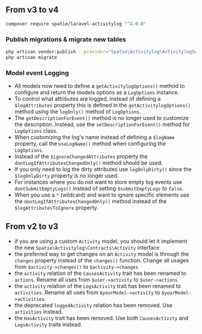## From v3 to v4

```bash
composer require spatie/laravel-activitylog "^4.0.0"
```

### Publish migrations & migrate new tables

```bash
php artisan vendor:publish --provider="Spatie\Activitylog\ActivitylogServiceProvider" --tag="activitylog-migrations"
php artisan migrate
```

### Model event Logging

- All models now need to define a `getActivitylogOptions()` method to configure and return the models options as a `LogOptions` instance.
- To control what attributes are logged, instead of defining a `$logAttributes` property this is defined in the `getActivitylogOptions()` method using the `logOnly()` method of `LogOptions`.
- The `getDescriptionForEvent()` method is no longer used to customize the description. Instead, use the `setDescriptionForEvent()` method for `LogOptions` class.
- When customizing the log's name instead of defining a `$logName` property, call the `useLogName()` method when configuring the `LogOptions`.
- Instead of the `$ignoreChangedAttributes` property the ` dontLogIfAttributesChangedOnly()` method should be used.
- If you only need to log the dirty attributes use `logOnlyDirty()` since the `$logOnlyDirty` property is no longer used.
- For instances where you do not want to store empty log events use `dontSubmitEmptyLogs()` instead of setting `$submitEmptyLogs` to `false`.
- When you use a `*` (wildcard) and want to ignore specific elements use the `dontLogIfAttributesChangedOnly()` method instead of the `$logAttributesToIgnore` property.

## From v2 to v3

- if you are using a custom `Activity` model, you should let it implement the new `Spatie\Activitylog\Contracts\Activity` interface
- the preferred way to get changes on an `Activity` model is through the `changes` property instead of the `changes()` function. Change all usages from
  `$activity->changes()` to `$activity->changes`
- the `activity` relation of the `CausesActivity` trait has been renamed to `actions`. Rename all uses from `$user->activity` to `$user->actions`
- the `activity` relation of the `LogsActivity` trait has been renamed to `activities`. Rename all uses from `$yourModel->activity` to `$yourModel->activities`.
- the deprecated `loggedActivity` relation has been removed. Use `activities` instead.
- the `HasActivity` trait has been removed. Use both `CausesActivity` and `LogsActivity` traits instead.
